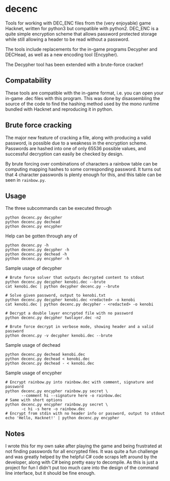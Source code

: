 decenc
======

Tools for working with DEC_ENC files from the (very enjoyable) game Hacknet,
written for python3 but compatible with python2.  DEC_ENC is a quite simple
encryption scheme that allows password protected storage while still allowing a
header to be read without a password.

The tools include replacements for the in-game programs Decypher and DECHead,
as well as a new encoding tool (Encypher).

The Decypher tool has been extended with a brute-force cracker!

Compatability
-------------

These tools are compatible with the in-game format, i.e. you can open your
in-game .dec files with this program. This was done by disassembling the source
of the code to find the hashing method used by the mono runtime bundled with
Hacknet and reproducing it in python.

Brute force cracking
--------------------

The major new feature of cracking a file, along with producing a valid password, is possible due to a weakness in the encryption scheme. Passwords are hashed into one of only 65536 possible values, and successful decryption can easily be checked by design.

By brute forcing over combinations of characters a rainbow table can be computing mapping hashes to some corresponding password. It turns out that 4 character passwords is plenty enough for this, and this table can be seen in `rainbow.py`.

Usage
-----

The three subcommands can be executed through

    python decenc.py decypher
    python decenc.py dechead
    python decenc.py encypher

Help can be gotten through any of

    python decenc.py -h
    python decenc.py decypher -h
    python decenc.py dechead -h
    python decenc.py encypher -h

Sample usage of decypher

    # Brute force solver that outputs decrypted content to stdout
    python decenc.py decypher kenobi.dec --brute
    cat kenobi.dec | python decypher decenc.py --brute

    # Solve given password, output to kenobi.txt
    python decenc.py decypher kenobi.dec <redacted> -o kenobi
    cat kenobi.dec | python decenc.py decypher - <redacted> -o kenobi

    # Decrypt a double layer encrypted file with no password
    python decenc.py decypher twolayer.dec -n2
    
    # Brute force decrypt in verbose mode, showing header and a valid password
    python decenc.py -v decypher kenobi.dec --brute

Sample usage of dechead

    python decenc.py dechead kenobi.dec
    python decenc.py dechead < kenobi.dec
    python decenc.py dechead - < kenobi.dec

Sample usage of encypher
    
    # Encrypt rainbow.py into rainbow.dec with comment, signature and password
    python decenc.py encypher rainbow.py secret \
           --comment hi --signature here -o rainbow.dec
    # Same with short options
    python decenc.py encypher rainbow.py secret \
           -c hi -s here -o rainbow.dec
    # Encrypt from stdin with no header info or password, output to stdout
    echo 'Hello, Hacknet!' | python decenc.py encypher

Notes
-----

I wrote this for my own sake after playing the game and being frustrated at not finding passwords for all encrypted files. It was quite a fun challenge and was greatly helped by the helpful C# code scraps left around by the developer, along with C# being pretty easy to decompile. As this is just a project for fun I didn't put too much care into the design of the command line interface, but it should be fine enough.
